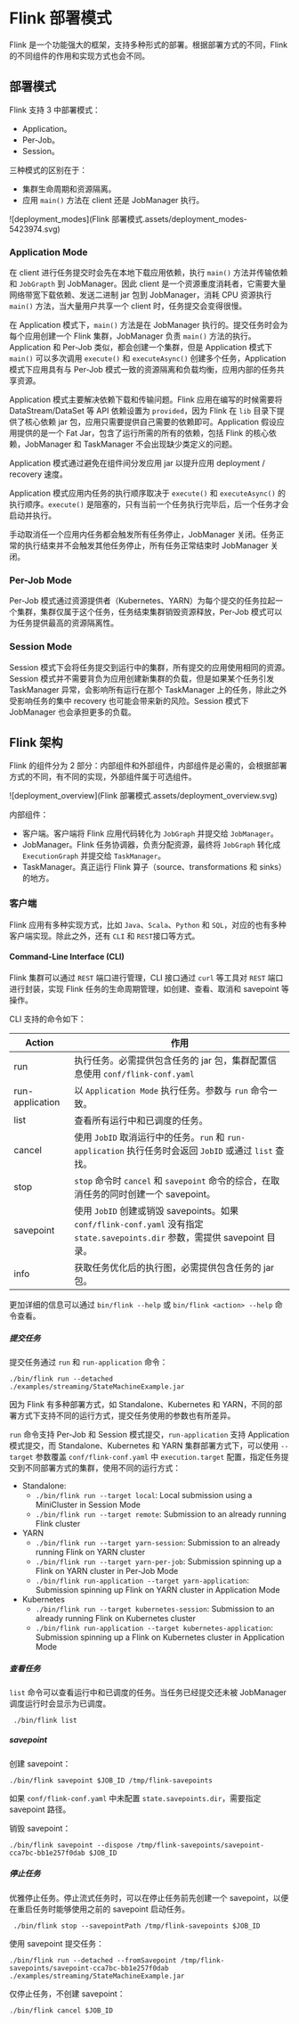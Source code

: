 # Flink 部署模式

Flink 是一个功能强大的框架，支持多种形式的部署。根据部署方式的不同，Flink 的不同组件的作用和实现方式也会不同。

## 部署模式

Flink 支持 3 中部署模式：

* Application。
* Per-Job。
* Session。

三种模式的区别在于：

* 集群生命周期和资源隔离。
* 应用 `main()` 方法在 client 还是 JobManager 执行。

![deployment_modes](Flink 部署模式.assets/deployment_modes-5423974.svg)

### Application Mode

在 client 进行任务提交时会先在本地下载应用依赖，执行 `main()` 方法并传输依赖和 `JobGrapth` 到 JobManager。因此 client 是一个资源重度消耗者，它需要大量网络带宽下载依赖、发送二进制 jar 包到 JobManager，消耗 CPU 资源执行 `main()` 方法，当大量用户共享一个 client 时，任务提交会变得很慢。

在 Application 模式下，`main()` 方法是在 JobManager 执行的。提交任务时会为每个应用创建一个 Flink 集群，JobManager 负责 `main()` 方法的执行。Application 和 Per-Job 类似，都会创建一个集群，但是 Application 模式下 `main()` 可以多次调用 `execute()` 和 `executeAsync()` 创建多个任务，Application 模式下应用具有与 Per-Job 模式一致的资源隔离和负载均衡，应用内部的任务共享资源。

Application 模式主要解决依赖下载和传输问题。Flink 应用在编写的时候需要将 DataStream/DataSet 等 API 依赖设置为 `provided`，因为 Flink 在 `lib` 目录下提供了核心依赖 jar 包，应用只需要提供自己需要的依赖即可。Application 假设应用提供的是一个 Fat Jar，包含了运行所需的所有的依赖，包括 Flink 的核心依赖，JobManager 和 TaskManager 不会出现缺少类定义的问题。

Application 模式通过避免在组件间分发应用 jar 以提升应用 deployment / recovery 速度。

Application 模式应用内任务的执行顺序取决于 `execute()` 和 `executeAsync()` 的执行顺序。`execute()` 是阻塞的，只有当前一个任务执行完毕后，后一个任务才会启动并执行。

手动取消任一个应用内任务都会触发所有任务停止，JobManager 关闭。任务正常的执行结束并不会触发其他任务停止，所有任务正常结束时 JobManager 关闭。

### Per-Job Mode

Per-Job 模式通过资源提供者（Kubernetes、YARN）为每个提交的任务拉起一个集群，集群仅属于这个任务，任务结束集群销毁资源释放，Per-Job 模式可以为任务提供最高的资源隔离性。

### Session Mode

Session 模式下会将任务提交到运行中的集群，所有提交的应用使用相同的资源。Session 模式并不需要背负为应用创建新集群的负载，但是如果某个任务引发 TaskManager 异常，会影响所有运行在那个 TaskManager 上的任务，除此之外受影响任务的集中 recovery 也可能会带来新的风险。Session 模式下 JobManager 也会承担更多的负载。

## Flink 架构

Flink 的组件分为 2 部分：内部组件和外部组件，内部组件是必需的，会根据部署方式的不同，有不同的实现，外部组件属于可选组件。

![deployment_overview](Flink 部署模式.assets/deployment_overview.svg)

内部组件：

* 客户端。客户端将 Flink 应用代码转化为 `JobGraph` 并提交给 `JobManager`。
* JobManager。Flink 任务协调器，负责分配资源，最终将 `JobGraph` 转化成 `ExecutionGraph` 并提交给 `TaskManager`。
* TaskManager。真正运行 Flink 算子（source、transformations 和 sinks）的地方。

### 客户端

Flink 应用有多种实现方式，比如 `Java`、`Scala`、`Python` 和 `SQL`，对应的也有多种客户端实现。除此之外，还有 `CLI` 和 `REST`接口等方式。

#### Command-Line Interface (CLI)

Flink 集群可以通过 `REST` 端口进行管理，CLI 接口通过 `curl` 等工具对 `REST` 端口进行封装，实现 Flink 任务的生命周期管理，如创建、查看、取消和 savepoint 等操作。

CLI 支持的命令如下：

| Action          | 作用                                                         |
| --------------- | ------------------------------------------------------------ |
| run             | 执行任务。必需提供包含任务的 jar 包，集群配置信息使用 `conf/flink-conf.yaml` |
| run-application | 以 `Application Mode` 执行任务。参数与 `run` 命令一致。      |
| list            | 查看所有运行中和已调度的任务。                               |
| cancel          | 使用 `JobID` 取消运行中的任务。`run` 和 `run-application` 执行任务时会返回 `JobID` 或通过 `list` 查找。 |
| stop            | `stop` 命令时 `cancel` 和 `savepoint` 命令的综合，在取消任务的同时创建一个 savepoint。 |
| savepoint       | 使用 `JobID` 创建或销毁 savepoints。如果 `conf/flink-conf.yaml` 没有指定 `state.savepoints.dir` 参数，需提供 savepoint 目录。 |
| info            | 获取任务优化后的执行图，必需提供包含任务的 jar 包。          |

更加详细的信息可以通过 `bin/flink --help` 或 `bin/flink <action> --help` 命令查看。

##### 提交任务

提交任务通过 `run` 和 `run-application` 命令：

```shell
./bin/flink run --detached ./examples/streaming/StateMachineExample.jar
```

因为 Flink 有多种部署方式，如 Standalone、Kubernetes 和 YARN，不同的部署方式下支持不同的运行方式，提交任务使用的参数也有所差异。

`run` 命令支持 Per-Job 和 Session 模式提交，`run-application` 支持 Application 模式提交，而 Standalone、Kubernetes 和 YARN 集群部署方式下，可以使用 `--target` 参数覆盖 `conf/flink-conf.yaml` 中 `execution.target` 配置，指定任务提交到不同部署方式的集群，使用不同的运行方式：

- Standalone:
    - `./bin/flink run --target local`: Local submission using a MiniCluster in Session Mode
    - `./bin/flink run --target remote`: Submission to an already running Flink cluster
- YARN
    - `./bin/flink run --target yarn-session`: Submission to an already running Flink on YARN cluster
    - `./bin/flink run --target yarn-per-job`: Submission spinning up a Flink on YARN cluster in Per-Job Mode
    - `./bin/flink run-application --target yarn-application`: Submission spinning up Flink on YARN cluster in Application Mode
- Kubernetes
    - `./bin/flink run --target kubernetes-session`: Submission to an already running Flink on Kubernetes cluster
    - `./bin/flink run-application --target kubernetes-application`: Submission spinning up a Flink on Kubernetes cluster in Application Mode

##### 查看任务

`list` 命令可以查看运行中和已调度的任务。当任务已经提交还未被 JobManager 调度运行时会显示为已调度。

```shell
 ./bin/flink list
```

##### savepoint

创建 savepoint：

```shell
./bin/flink savepoint $JOB_ID /tmp/flink-savepoints
```

如果 `conf/flink-conf.yaml` 中未配置 `state.savepoints.dir`，需要指定 savepoint 路径。

销毁 savepoint：

```shell
./bin/flink savepoint --dispose /tmp/flink-savepoints/savepoint-cca7bc-bb1e257f0dab $JOB_ID
```

##### 停止任务

优雅停止任务。停止流式任务时，可以在停止任务前先创建一个 savepoint，以便在重启任务时能够使用之前的 savepoint 启动任务。

```shell
 ./bin/flink stop --savepointPath /tmp/flink-savepoints $JOB_ID
```

使用 savepoint 提交任务：

```shell
./bin/flink run --detached --fromSavepoint /tmp/flink-savepoints/savepoint-cca7bc-bb1e257f0dab ./examples/streaming/StateMachineExample.jar
```

仅停止任务，不创建 savepoint：

```shell
./bin/flink cancel $JOB_ID
```



